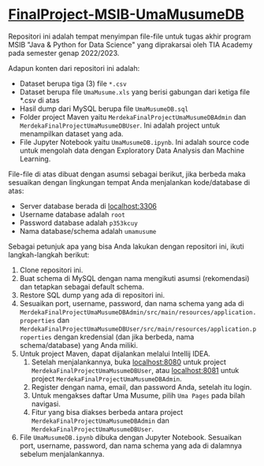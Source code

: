 # [FinalProject-MSIB-UmaMusumeDB](https://github.com/pesekcuy/FinalProject-MSIB-UmaMusumeDB/)

Repositori ini adalah tempat menyimpan file-file untuk tugas akhir program MSIB "Java & Python for Data Science" yang diprakarsai oleh TIA Academy pada semester genap 2022/2023.

Adapun konten dari repositori ini adalah:
- Dataset berupa tiga (3) file `*.csv`
- Dataset berupa file `UmaMusume.xls` yang berisi gabungan dari ketiga file \*.csv di atas
- Hasil dump dari MySQL berupa file `UmaMusumeDB.sql`
- Folder project Maven yaitu `MerdekaFinalProjectUmaMusumeDBAdmin` dan `MerdekaFinalProjectUmaMusumeDBUser`. Ini adalah project untuk menampilkan dataset yang ada.
- File Jupyter Notebook yaitu `UmaMusumeDB.ipynb`. Ini adalah source code untuk mengolah data dengan Exploratory Data Analysis dan Machine Learning.

File-file di atas dibuat dengan asumsi sebagai berikut, jika berbeda maka sesuaikan dengan lingkungan tempat Anda menjalankan kode/database di atas:
- Server database berada di <localhost:3306>
- Username database adalah `root`
- Password database adalah `p353kcuy`
- Nama database/schema adalah `umamusume`

Sebagai petunjuk apa yang bisa Anda lakukan dengan repositori ini, ikuti langkah-langkah berikut:
1. Clone repositori ini.
2. Buat schema di MySQL dengan nama mengikuti asumsi (rekomendasi) dan tetapkan sebagai default schema.
3. Restore SQL dump yang ada di repositori ini.
4. Sesuaikan port, username, password, dan nama schema yang ada di `MerdekaFinalProjectUmaMusumeDBAdmin/src/main/resources/application.properties` dan `MerdekaFinalProjectUmaMusumeDBUser/src/main/resources/application.properties` dengan kredensial (dan jika berbeda, nama schema/database) yang Anda miliki.
5. Untuk project Maven, dapat dijalankan melalui Intellij IDEA.
    1. Setelah menjalankannya, buka <localhost:8080> untuk project `MerdekaFinalProjectUmaMusumeDBUser`, atau <localhost:8081> untuk project `MerdekaFinalProjectUmaMusumeDBAdmin`.
    2. Register dengan nama, email, dan password Anda, setelah itu login.
    3. Untuk mengakses daftar Uma Musume, pilih `Uma Pages` pada bilah navigasi.
    4. Fitur yang bisa diakses berbeda antara project `MerdekaFinalProjectUmaMusumeDBAdmin` dan `MerdekaFinalProjectUmaMusumeDBUser`.
6. File `UmaMusumeDB.ipynb` dibuka dengan Jupyter Notebook. Sesuaikan port, username, password, dan nama schema yang ada di dalamnya sebelum menjalankannya.
